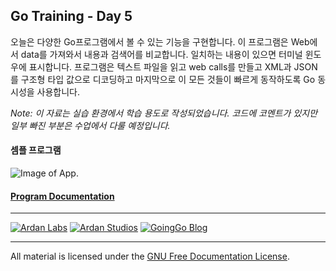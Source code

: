 ## Go Training - Day 5
오늘은 다양한 Go프로그램에서 볼 수 있는 기능을 구현합니다. 이 프로그램은 Web에서 data를 가져와서 내용과 검색어를 비교합니다. 일치하는 내용이 있으면 터미널 윈도우에 표시합니다. 프로그램은 텍스트 파일을 읽고 web calls를 만들고 XML과 JSON를 구조형 타입 값으로 디코딩하고 마지막으로 이 모든 것들이 빠르게 동작하도록 Go 동시성을 사용합니다.

*Note: 이 자료는 실습 환경에서 학습 용도로 작성되었습니다. 코드에 코멘트가 있지만 일부 빠진 부분은 수업에서 다룰 예정입니다.*

#### 셈플 프로그램

![Image of App.](../feed_app/architecture.png)

#### [Program Documentation](../feed_app/readme.md)

___
[![Ardan Labs](images/ggt_logo.png)](http://www.ardanlabs.com)
[![Ardan Studios](images/ardan_logo.png)](http://www.ardanstudios.com)
[![GoingGo Blog](images/ggb_logo.png)](http://www.goinggo.net)
___
All material is licensed under the [GNU Free Documentation License](https://github.com/ArdanStudios/gotraining/blob/master/LICENSE).
